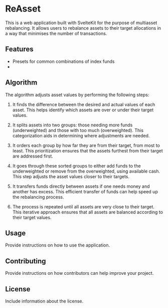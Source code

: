 # ReAsset

This is a web application built with SvelteKit for the purpose of multiasset rebalancing. It allows users to rebalance assets to their target allocations in a way that minimises the number of transactions. 

## Features

- Presets for common combinations of index funds
- 

## Algorithm

The algorithm adjusts asset values by performing the following steps:

1. It finds the difference between the desired and actual values of each asset. This helps identify which assets are over or under their target values.

2. It splits assets into two groups: those needing more funds (underweighted) and those with too much (overweighted). This categorization aids in determining where adjustments are needed.

3. It orders each group by how far they are from their target, from most to least. This prioritization ensures that the assets furthest from their target are addressed first.

4. It goes through these sorted groups to either add funds to the underweighted or remove from the overweighted, using available cash. This step adjusts the asset values closer to their targets.

5. It transfers funds directly between assets if one needs money and another has excess. This efficient transfer of funds can help speed up the rebalancing process.

6. The process is repeated until all assets are very close to their target. This iterative approach ensures that all assets are balanced according to their target values.

## Usage

Provide instructions on how to use the application.

## Contributing

Provide instructions on how contributors can help improve your project.

## License

Include information about the license.